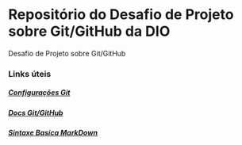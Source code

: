 # Repositório do Desafio de Projeto sobre Git/GitHub da DIO
Desafio de Projeto sobre Git/GitHub


### Links úteis
##### [Configurações Git](https://git-scm.com/book/pt-br/v2/Começando-Configuração-Inicial-do-Git)

##### [Docs Git/GitHub](https://docs.github.com/pt)

##### [Sintaxe Basica MarkDown](https://www.markdownguide.org/basic-syntax/)



